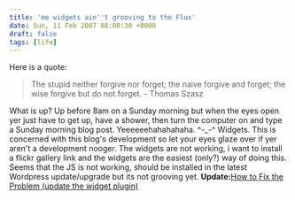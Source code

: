 ```yaml
---
title: 'me widgets ain''t grooving to the Flux'
date: Sun, 11 Feb 2007 08:00:30 +0000
draft: false
tags: [life]
---
```


Here is a quote:

> The stupid neither forgive nor forget; the naive forgive and forget; the wise forgive but do not forget. - Thomas Szasz

What is up? Up before 8am on a Sunday morning but when the eyes open yer just have to get up, have a shower, then turn the computer on and type a Sunday morning blog post. Yeeeeeehahahahaha. ^-\_-^ Widgets. This is concerned with this blog's development so let your eyes glaze over if yer aren't a development nooger. The widgets are not working, i want to install a flickr gallery link and the widgets are the easiest (only?) way of doing this. Seems that the JS is not working, should be installed in the latest Wordpress update/upgrade but its not grooving yet. [](http://wordpress.org/support/topic/105284?replies=2)**Update:**[How to Fix the Problem (update the widget plugin)](http://wordpress.org/support/topic/105284?replies=2)